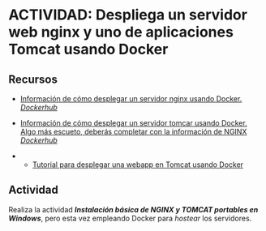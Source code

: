# ACTIVIDAD: Despliega un servidor web nginx y uno de aplicaciones Tomcat usando Docker

## Recursos

* [Información de cómo desplegar un servidor nginx usando Docker. *Dockerhub*](https://hub.docker.com/_/nginx)

* [Información de cómo desplegar un servidor tomcar usando Docker. Algo más escueto, deberás completar con la información de NGINX *Dockerhub*](https://hub.docker.com/_/tomcat)
* * [Tutorial para desplegar una webapp en Tomcat usando Docker](https://www.cprime.com/resources/blog/deploying-your-first-web-app-to-tomcat-on-docker/)

## Actividad 

Realiza la actividad ***Instalación básica de NGINX y TOMCAT portables en Windows***, pero esta vez empleando Docker para *hostear* los servidores.